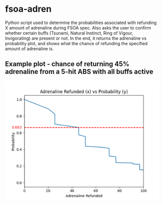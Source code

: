 # fsoa-adren
Python script used to determine the probabilities associated with refunding X amount of adrenaline during FSOA spec.
Also asks the user to confirm whether certain buffs (Tsunami, Natural Instinct, Ring of Vigour, Invigorating) are present or not.
In the end, it returns the adrenaline vs probability plot, and shows what the chance of refunding the specified amount of adrenaline is.

## Example plot - chance of returning 45% adrenaline from a 5-hit ABS with all buffs active
![](images/example_plot1.png)
